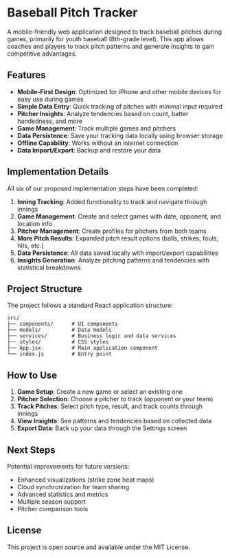 # Baseball Pitch Tracker

A mobile-friendly web application designed to track baseball pitches during games, primarily for youth baseball (8th-grade level). This app allows coaches and players to track pitch patterns and generate insights to gain competitive advantages.

## Features

- **Mobile-First Design**: Optimized for iPhone and other mobile devices for easy use during games
- **Simple Data Entry**: Quick tracking of pitches with minimal input required
- **Pitcher Insights**: Analyze tendencies based on count, batter handedness, and more
- **Game Management**: Track multiple games and pitchers
- **Data Persistence**: Save your tracking data locally using browser storage
- **Offline Capability**: Works without an internet connection
- **Data Import/Export**: Backup and restore your data

## Implementation Details

All six of our proposed implementation steps have been completed:

1. **Inning Tracking**: Added functionality to track and navigate through innings
2. **Game Management**: Create and select games with date, opponent, and location info
3. **Pitcher Management**: Create profiles for pitchers from both teams
4. **More Pitch Results**: Expanded pitch result options (balls, strikes, fouls, hits, etc.)
5. **Data Persistence**: All data saved locally with import/export capabilities
6. **Insights Generation**: Analyze pitching patterns and tendencies with statistical breakdowns

## Project Structure

The project follows a standard React application structure:

```
src/
├── components/      # UI components
├── models/          # Data models
├── services/        # Business logic and data services
├── styles/          # CSS styles
├── App.jsx          # Main application component
└── index.js         # Entry point
```

## How to Use

1. **Game Setup**: Create a new game or select an existing one
2. **Pitcher Selection**: Choose a pitcher to track (opponent or your team)
3. **Track Pitches**: Select pitch type, result, and track counts through innings
4. **View Insights**: See patterns and tendencies based on collected data
5. **Export Data**: Back up your data through the Settings screen

## Next Steps

Potential improvements for future versions:

- Enhanced visualizations (strike zone heat maps)
- Cloud synchronization for team sharing
- Advanced statistics and metrics
- Multiple season support
- Pitcher comparison tools

## License

This project is open source and available under the MIT License.